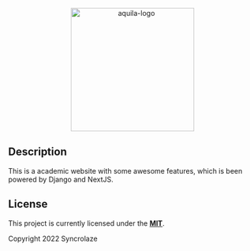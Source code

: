 <p align="center">
  <a href="https://github.com/syncrolaze" target="blank"><img src="https://dev-to-uploads.s3.amazonaws.com/uploads/articles/pdrwbeh8ct1fzk665ns7.png" height="250px" alt="aquila-logo" /></a>
</p>

<!-- Badges -->
<!-- <p align="center">
  <a href="https://www.npmjs.com/~nestjscore" target="_blank"><img src="https://img.shields.io/npm/v/@nestjs/core.svg" alt="NPM Version" /></a>
</p>  -->

## Description

This is a academic website with some awesome features, which is been powered by Django and NextJS.

<!-- ## Built With - To be added -->


## License

This project is currently licensed under the **[MIT](LICENSE)**.  

Copyright 2022 Syncrolaze